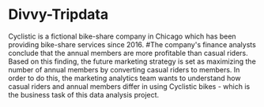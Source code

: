 # Divvy-Tripdata
Cyclistic is a fictional bike-share company in Chicago which has been providing bike-share services since 2016.
#The company's finance analysts conclude that the annual members are more profitable than casual riders. Based on this finding, the future marketing strategy is set as maximizing the number of annual members by converting casual riders to members. In order to do this, the marketing analytics team wants to understand how casual riders and annual members differ in using Cyclistic bikes - which is the business task of this data analysis project.

